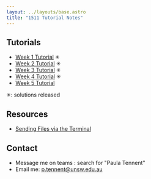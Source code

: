```yaml
---
layout: ../layouts/base.astro
title: "1511 Tutorial Notes"
---
```


## Tutorials

- [Week 1 Tutorial](/1511/week01) ✳
- [Week 2 Tutorial](/1511/week02) ✳
- [Week 3 Tutorial](/1511/week03) ✳
- [Week 4 Tutorial](/1511/week04) ✳
- [Week 5 Tutorial](/1511/week05)

✳: solutions released

## Resources

- [Sending Files via the Terminal](/sending_via_terminal)

## Contact

- Message me on teams : search for "Paula Tennent"
- Email me: p.tennent@unsw.edu.au
